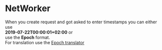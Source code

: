 # NetWorker
When you create request and got asked to enter timestamps you can either use   
**2019-07-22T00:00:01+02:00** or  
use the **Epoch** format.  
For translation use the [Epoch translator](https://www.epochconverter.com/)
